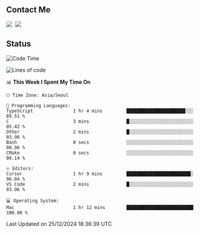 ## Contact Me
<a href="https://instagram.com/_hongrok"><img src="https://img.shields.io/badge/Instagram-E4405F?style=for-the-badge&logo=Instagram&logoColor=white"/></a>&nbsp;
<img src="https://img.shields.io/badge/HongRok @hlog2e-5865F2?style=for-the-badge&logo=Discord&logoColor=white"/>&nbsp;

## Status

<!--START_SECTION:waka-->
![Code Time](http://img.shields.io/badge/Code%20Time-797%20hrs%2035%20mins-blue)

![Lines of code](https://img.shields.io/badge/From%20Hello%20World%20I%27ve%20Written-602.6%20thousand%20lines%20of%20code-blue)

📊 **This Week I Spent My Time On** 

```text
🕑︎ Time Zone: Asia/Seoul

💬 Programming Languages: 
TypeScript               1 hr 4 mins         ██████████████████████░░░   89.51 % 
C                        3 mins              █░░░░░░░░░░░░░░░░░░░░░░░░   05.42 % 
Other                    2 mins              █░░░░░░░░░░░░░░░░░░░░░░░░   03.96 % 
Bash                     0 secs              ░░░░░░░░░░░░░░░░░░░░░░░░░   00.96 % 
CMake                    0 secs              ░░░░░░░░░░░░░░░░░░░░░░░░░   00.14 % 

🔥 Editors: 
Cursor                   1 hr 9 mins         ████████████████████████░   96.04 % 
VS Code                  2 mins              █░░░░░░░░░░░░░░░░░░░░░░░░   03.96 % 

💻 Operating System: 
Mac                      1 hr 12 mins        █████████████████████████   100.00 % 
```


 Last Updated on 25/12/2024 18:36:39 UTC
<!--END_SECTION:waka-->
